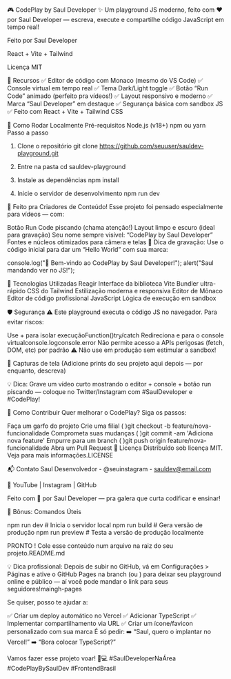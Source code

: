 🎮 CodePlay by Saul Developer ✨ Um playground JS moderno, feito com ❤️ por Saul Developer — escreva, execute e compartilhe código JavaScript em tempo real!

Feito por Saul Developer

React + Vite + Tailwind

Licença MIT

🌟 Recursos ✅ Editor de código com Monaco (mesmo do VS Code) ✅ Console virtual em tempo real ✅ Tema Dark/Light toggle ✅ Botão “Run Code” animado (perfeito pra vídeos!) ✅ Layout responsivo e moderno ✅ Marca “Saul Developer” em destaque ✅ Segurança básica com sandbox JS ✅ Feito com React + Vite + Tailwind CSS

🚀 Como Rodar Localmente Pré-requisitos Node.js (v18+) npm ou yarn Passo a passo

1. Clone o repositório
git clone https://github.com/seuuser/sauldev-playground.git

2. Entre na pasta
cd sauldev-playground

3. Instale as dependências
npm install

4. Inicie o servidor de desenvolvimento
npm run dev

🎥 Feito pra Criadores de Conteúdo! Esse projeto foi pensado especialmente para vídeos — com:

Botão Run Code piscando (chama atenção!) Layout limpo e escuro (ideal para gravação) Seu nome sempre visível: “CodePlay by Saul Developer” Fontes e núcleos otimizados para câmera e telas 📌 Dica de gravação: Use o código inicial para dar um “Hello World” com sua marca:

console.log("🚀 Bem-vindo ao CodePlay by Saul Developer!"); alert("Saul mandando ver no JS!");

🧩 Tecnologias Utilizadas Reagir Interface da biblioteca Vite Bundler ultra-rápido CSS do Tailwind Estilização moderna e responsiva Editor de Mônaco Editor de código profissional JavaScript Lógica de execução em sandbox

🛡️ Segurança ⚠️ Este playground executa o código JS no navegador. Para evitar riscos:

Use + para isolar execuçãoFunction()try/catch Redireciona e para o console virtualconsole.logconsole.error Não permite acesso a APIs perigosas (fetch, DOM, etc) por padrão ⚠️ Não use em produção sem estimular a sandbox!

📸 Capturas de tela (Adicione prints do seu projeto aqui depois — por enquanto, descreva)

💡 Dica: Grave um vídeo curto mostrando o editor + console + botão run piscando — coloque no Twitter/Instagram com #SaulDeveloper e #CodePlay!

🤝 Como Contribuir Quer melhorar o CodePlay? Siga os passos:

Faça um garfo do projeto Crie uma filial ( )git checkout -b feature/nova-funcionalidade Comprometa suas mudanças ( )git commit -am 'Adiciona nova feature' Empurre para um branch ( )git push origin feature/nova-funcionalidade Abra um Pull Request 📄 Licença Distribuído sob licença MIT. Veja para mais informações.LICENSE

📬 Contato Saul Desenvolvedor - @seuinstagram - sauldev@email.com

🔗 YouTube | Instagram | GitHub

Feito com 💚 por Saul Developer — pra galera que curta codificar e ensinar!

🎁 Bônus: Comandos Úteis

npm run dev # Inicia o servidor local npm run build # Gera versão de produção npm run preview # Testa a versão de produção localmente

PRONTO ! Cole esse conteúdo num arquivo na raiz do seu projeto.README.md

💡 Dica profissional: Depois de subir no GitHub, vá em Configurações > Páginas e ative o GitHub Pages na branch (ou ) para deixar seu playground online e público — aí você pode mandar o link para seus seguidores!maingh-pages

Se quiser, posso te ajudar a:

✅ Criar um deploy automático no Vercel ✅ Adicionar TypeScript ✅ Implementar compartilhamento via URL ✅ Criar um ícone/favicon personalizado com sua marca É só pedir: ➡️ “Saul, quero o implantar no Vercel!” ➡️ “Bora colocar TypeScript?”

Vamos fazer esse projeto voar! 🚀💻 #SaulDeveloperNaÁrea #CodePlayBySaulDev #FrontendBrasil
